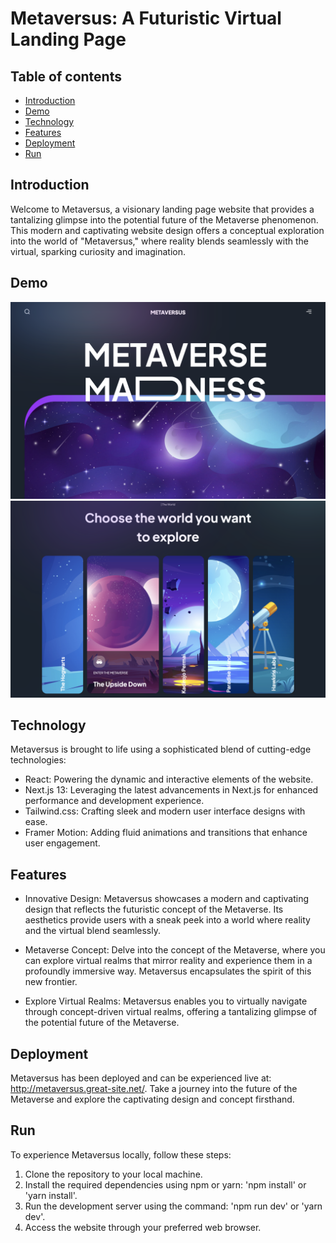 # Metaversus: A Futuristic Virtual Landing Page

## Table of contents

- [Introduction](#introduction)
- [Demo](#demo)
- [Technology](#technology)
- [Features](#features)
- [Deployment](#deployment)
- [Run](#run)

## Introduction

Welcome to Metaversus, a visionary landing page website that provides a tantalizing glimpse into the potential future of the Metaverse phenomenon. This modern and captivating website design offers a conceptual exploration into the world of "Metaversus," where reality blends seamlessly with the virtual, sparking curiosity and imagination.

## Demo

![Image description](screenshot-1.png)
![Image description](screenshot-2.png)

## Technology

Metaversus is brought to life using a sophisticated blend of cutting-edge technologies:

- React: Powering the dynamic and interactive elements of the website.
- Next.js 13: Leveraging the latest advancements in Next.js for enhanced performance and development experience.
- Tailwind.css: Crafting sleek and modern user interface designs with ease.
- Framer Motion: Adding fluid animations and transitions that enhance user engagement.

## Features

- Innovative Design: Metaversus showcases a modern and captivating design that reflects the futuristic concept of the Metaverse. Its aesthetics provide users with a sneak peek into a world where reality and the virtual blend seamlessly.

- Metaverse Concept: Delve into the concept of the Metaverse, where you can explore virtual realms that mirror reality and experience them in a profoundly immersive way. Metaversus encapsulates the spirit of this new frontier.

- Explore Virtual Realms: Metaversus enables you to virtually navigate through concept-driven virtual realms, offering a tantalizing glimpse of the potential future of the Metaverse.

## Deployment

Metaversus has been deployed and can be experienced live at: http://metaversus.great-site.net/. Take a journey into the future of the Metaverse and explore the captivating design and concept firsthand.

## Run

To experience Metaversus locally, follow these steps:

1. Clone the repository to your local machine.
2. Install the required dependencies using npm or yarn: 'npm install' or 'yarn install'.
3. Run the development server using the command: 'npm run dev' or 'yarn dev'.
4. Access the website through your preferred web browser.